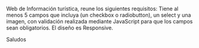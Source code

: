Web de Información turística, reune los siguientes requisitos: 
Tiene al menos 5 campos que incluya (un checkbox o radiobutton), un select y una
imagen, con validación realizada mediante JavaScript para que los
campos sean obligatorios. El diseño es Responsive.

Saludos

